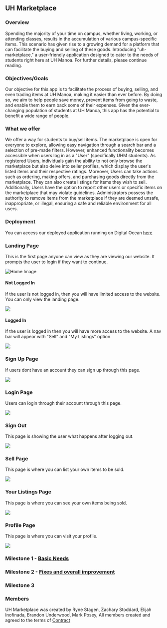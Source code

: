 ## UH Marketplace

### Overview

Spending the majority of your time on campus, whether living, working, or attending classes, results in the accumulation of various campus-specific items. This scenario has given rise to a growing demand for a platform that can facilitate the buying and selling of these goods. Introducing "uh-marketplace," a user-friendly application designed to cater to the needs of students right here at UH Manoa. For further details, please continue reading.

### Objectives/Goals

Our objective for this app is to facilitate the process of buying, selling, and even trading items at UH Manoa, making it easier than ever before. By doing so, we aim to help people save money, prevent items from going to waste, and enable them to earn back some of their expenses. Given the ever-changing population of students at UH Manoa, this app has the potential to benefit a wide range of people.

### What we offer

We offer a way for students to buy/sell items. The marketplace is open for everyone to explore, allowing easy navigation through a search bar and a selection of pre-made filters. However, enhanced functionality becomes accessible when users log in as a "User" (specifically UHM students). As registered Users, individuals gain the ability to not only browse the marketplace but also delve into seller profiles, which display the user's listed items and their respective ratings. Moreover, Users can take actions such as ordering, making offers, and purchasing goods directly from the marketplace. They can also create listings for items they wish to sell. Additionally, Users have the option to report other users or specific items on the marketplace that may violate guidelines. Administrators possess the authority to remove items from the marketplace if they are deemed unsafe, inappropriate, or illegal, ensuring a safe and reliable environment for all users.

### Deployment

You can access our deployed application running on Digital Ocean <a href="http://147.182.200.255/">here</a>

### Landing Page
This is the first page anyone can view as they are viewing our website. It prompts the user to login if they want to continue.

<img src="images/M1/HomePageNotLoggedIn1.png" alt="Home Image">

#### Not Logged In

If the user is not logged in, then you will have limited access to the website. You can only view the landing page.

<img src="images/M1/HomePageNotLoggedIn1.png">

#### Logged In

If the user is logged in then you will have more access to the website. A nav bar will appear with "Sell" and "My Listings" option.

<img src="images/M1/HomePage1.png">

### Sign Up Page

If users dont have an account they can sign up through this page.

<img src="images/M1/Register1.png">

### Login Page

Users can login through their account through this page.

<img src="images/M1/Login1.png">

### Sign Out

This page is showing the user what happens after logging out.

<img src="images/M1/SignedOut1.png">

### Sell Page

This page is where you can list your own items to be sold.

<img src="images/M1/SellPage1.png">

### Your Listings Page

This page is where you can see your own items being sold.

<img src="images/M1/ListStuff1.png">

### Profile Page

This page is where you can visit your profile.

<img src="images/M1/Profile1.png">


### Milestone 1 - <a href="https://github.com/orgs/the-manoa-marketplace/projects/1/views/3">Basic Needs</a>

### Milestone 2 - <a href="https://github.com/orgs/the-manoa-marketplace/projects/2">Fixes and overall improvement</a>

### Milestone 3

### Members
UH Marketplace was created by 
Ryne Stagen, 
Zachary Stoddard,
Elijah Inofinada,
Brandon Underwood,
Mark Posey,
All members created and agreed to the terms of <a href="https://docs.google.com/document/d/1hA1DgIcQTYfmhvpeaGIpJnZtc9JGGncrJdrkwGfT2AQ/edit">Contract</a>

<a href= "https://github.com/orgs/the-manoa-marketplace/projects/1" ></a>
